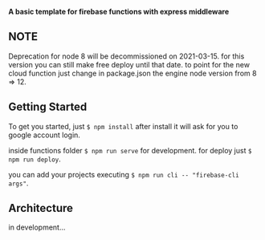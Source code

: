 **A basic template for firebase functions with express middleware**

## NOTE

Deprecation for node 8 will be decommissioned on 2021-03-15. for this version you can still make free deploy until that date.
to point for the new cloud function just change in package.json the engine node version from 8 => 12.

## Getting Started

To get you started, just `$ npm install` after install it will ask for you to google account login.

inside functions folder `$ npm run serve` for development.
for deploy just `$ npm run deploy`.

you can add your projects executing `$ npm run cli -- "firebase-cli args"`.

## Architecture

in development...